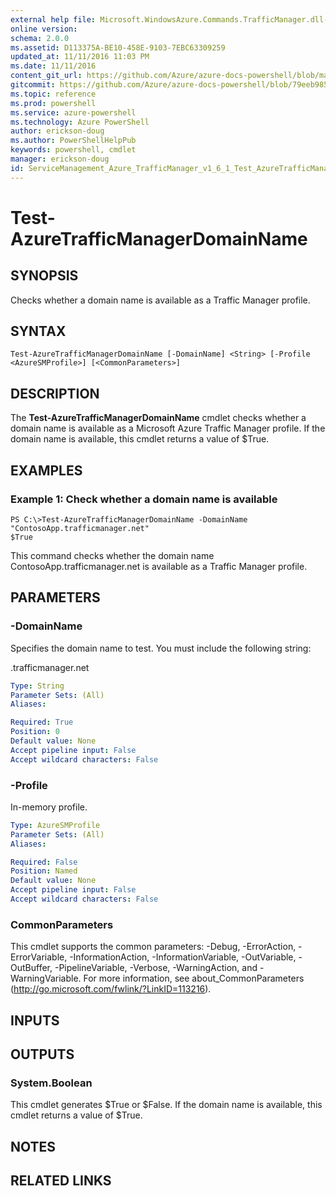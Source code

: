 ```yaml
---
external help file: Microsoft.WindowsAzure.Commands.TrafficManager.dll-Help.xml
online version: 
schema: 2.0.0
ms.assetid: D113375A-BE10-458E-9103-7EBC63309259
updated_at: 11/11/2016 11:03 PM
ms.date: 11/11/2016
content_git_url: https://github.com/Azure/azure-docs-powershell/blob/master/azureps-cmdlets-docs/ServiceManagement/Azure.TrafficManager/v1.6.1/Test-AzureTrafficManagerDomainName.md
gitcommit: https://github.com/Azure/azure-docs-powershell/blob/79eeb985ea480979357fb4695832a0c3d29a48bf/azureps-cmdlets-docs/ServiceManagement/Azure.TrafficManager/v1.6.1/Test-AzureTrafficManagerDomainName.md
ms.topic: reference
ms.prod: powershell
ms.service: azure-powershell
ms.technology: Azure PowerShell
author: erickson-doug
ms.author: PowerShellHelpPub
keywords: powershell, cmdlet
manager: erickson-doug
id: ServiceManagement_Azure_TrafficManager_v1_6_1_Test_AzureTrafficManagerDomainName_md
---
```


# Test-AzureTrafficManagerDomainName

## SYNOPSIS
Checks whether a domain name is available as a Traffic Manager profile.

## SYNTAX

```
Test-AzureTrafficManagerDomainName [-DomainName] <String> [-Profile <AzureSMProfile>] [<CommonParameters>]
```

## DESCRIPTION
The **Test-AzureTrafficManagerDomainName** cmdlet checks whether a domain name is available as a Microsoft Azure Traffic Manager profile.
If the domain name is available, this cmdlet returns a value of $True.

## EXAMPLES

### Example 1: Check whether a domain name is available
```
PS C:\>Test-AzureTrafficManagerDomainName -DomainName "ContosoApp.trafficmanager.net"
$True
```

This command checks whether the domain name ContosoApp.trafficmanager.net is available as a Traffic Manager profile.

## PARAMETERS

### -DomainName
Specifies the domain name to test.
You must include the following string: 

.trafficmanager.net

```yaml
Type: String
Parameter Sets: (All)
Aliases: 

Required: True
Position: 0
Default value: None
Accept pipeline input: False
Accept wildcard characters: False
```

### -Profile
In-memory profile.

```yaml
Type: AzureSMProfile
Parameter Sets: (All)
Aliases: 

Required: False
Position: Named
Default value: None
Accept pipeline input: False
Accept wildcard characters: False
```

### CommonParameters
This cmdlet supports the common parameters: -Debug, -ErrorAction, -ErrorVariable, -InformationAction, -InformationVariable, -OutVariable, -OutBuffer, -PipelineVariable, -Verbose, -WarningAction, and -WarningVariable. For more information, see about_CommonParameters (http://go.microsoft.com/fwlink/?LinkID=113216).

## INPUTS

## OUTPUTS

### System.Boolean
This cmdlet generates $True or $False.
If the domain name is available, this cmdlet returns a value of $True.

## NOTES

## RELATED LINKS


